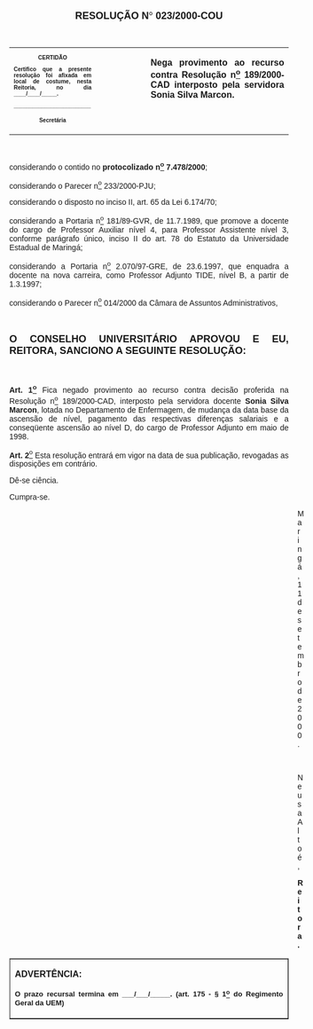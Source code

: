 <BODY>

<B><FONT FACE="Arial" SIZE=4><P ALIGN="CENTER"></P>
<P ALIGN="CENTER">RESOLU&Ccedil;&Atilde;O N<FONT FACE="Symbol">&#176;</FONT>
 023/2000-COU</P>
</B></FONT><FONT SIZE=1>
<P>&nbsp;</P></FONT>
<TABLE CELLSPACING=0 BORDER=0 CELLPADDING=7 WIDTH=630>
<TR><TD WIDTH="31%" VALIGN="TOP">
<B><FONT FACE="Arial" SIZE=1><P ALIGN="CENTER">CERTID&Atilde;O</P>
<P ALIGN="JUSTIFY">   Certifico que a presente resolu&ccedil;&atilde;o foi afixada em local de costume, nesta Reitoria, no dia ____/____/_____.</P>
<P ALIGN="JUSTIFY"></P>
<P ALIGN="JUSTIFY">_________________________</P>
<P ALIGN="CENTER">Secret&aacute;ria</B></FONT></TD>
<TD WIDTH="18%" VALIGN="TOP">&nbsp;</TD>
<TD WIDTH="51%" VALIGN="TOP">
<B><FONT FACE="Arial"><P ALIGN="JUSTIFY">Nega provimento ao recurso contra Resolu&ccedil;&atilde;o n<U><SUP>o</U></SUP> 189/2000-CAD interposto pela servidora Sonia Silva Marcon.</B></FONT></TD>
</TR>
</TABLE>

<FONT FACE="Arial"><P ALIGN="JUSTIFY"></P>
<P ALIGN="JUSTIFY">&nbsp;</P>
<P ALIGN="JUSTIFY">considerando o contido no <B>protocolizado n<U><SUP>o</U></SUP> 7.478/2000</B>;</P>
<P ALIGN="JUSTIFY">considerando o Parecer n<U><SUP>o</U></SUP> 233/2000-PJU;</P>
<P ALIGN="JUSTIFY">considerando o disposto no inciso II, art. 65 da Lei 6.174/70;</P>
<P ALIGN="JUSTIFY">considerando a Portaria n<U><SUP>o</U></SUP> 181/89-GVR, de 11.7.1989, que promove a docente do cargo de Professor Auxiliar n&iacute;vel 4, para Professor Assistente n&iacute;vel 3, conforme par&aacute;grafo &uacute;nico, inciso II do art. 78 do Estatuto da Universidade Estadual de Maring&aacute;;</P>
<P ALIGN="JUSTIFY">considerando a Portaria n<U><SUP>o</U></SUP> 2.070/97-GRE, de 23.6.1997, que enquadra a docente na nova carreira, como Professor Adjunto TIDE, n&iacute;vel B, a partir de 1.3.1997;</P>
<P ALIGN="JUSTIFY">considerando o Parecer n<U><SUP>o</U></SUP> 014/2000 da C&acirc;mara de Assuntos Administrativos,</P>
<P ALIGN="JUSTIFY"></P>
<P ALIGN="JUSTIFY">&nbsp;</P>
</FONT><B><FONT FACE="Arial" SIZE=4><P ALIGN="JUSTIFY">O CONSELHO UNIVERSIT&Aacute;RIO APROVOU E EU, REITORA, SANCIONO A SEGUINTE RESOLU&Ccedil;&Atilde;O:</P>
</B></FONT><FONT FACE="Arial">
<P>&nbsp;</P>
<B><P ALIGN="JUSTIFY">Art. 1<U><SUP>o</U></SUP> </B>Fica negado provimento ao recurso contra decis&atilde;o proferida na Resolu&ccedil;&atilde;o n<U><SUP>o</U></SUP> 189/2000-CAD, interposto pela servidora docente <B>Sonia Silva Marcon</B>, lotada no Departamento de Enfermagem, de mudan&ccedil;a da data base da ascens&atilde;o de n&iacute;vel, pagamento das respectivas diferen&ccedil;as salariais e a conseq&uuml;ente ascens&atilde;o ao n&iacute;vel D, do cargo de Professor Adjunto em maio de 1998.</P>
<B><P ALIGN="JUSTIFY">Art. 2</B><U><SUP>o</U> </SUP>Esta resolu&ccedil;&atilde;o entrar&aacute; em vigor na data de sua publica&ccedil;&atilde;o, revogadas as disposi&ccedil;&otilde;es em contr&aacute;rio.</P>
<P ALIGN="JUSTIFY">D&ecirc;-se ci&ecirc;ncia.</P>
<P ALIGN="JUSTIFY">Cumpra-se.</P><DIR>
<DIR>
<DIR>
<DIR>
<DIR>
<DIR>
<DIR>
<DIR>
<DIR>
<DIR>
<DIR>
<DIR>
<DIR>

<P ALIGN="JUSTIFY">Maring&aacute;, 11 de setembro de 2000.</P>
<P ALIGN="JUSTIFY"></P>
<P ALIGN="JUSTIFY">&nbsp;</P>
<P ALIGN="JUSTIFY">Neusa Alto&eacute;,</P>
<B><P ALIGN="JUSTIFY">Reitora.</P>
</B></FONT><FONT SIZE=2></DIR>
</DIR>
</DIR>
</DIR>
</DIR>
</DIR>
</DIR>
</DIR>
</DIR>
</DIR>
</DIR>
</DIR>
</DIR>
</FONT>
<TABLE BORDER CELLSPACING=1 CELLPADDING=4 WIDTH=212>
<TR><TD VALIGN="TOP">
<B><P ALIGN="JUSTIFY">ADVERT&Ecirc;NCIA:</P>
<FONT FACE="Arial" SIZE=2><P ALIGN="JUSTIFY">O prazo recursal termina em ___/___/_____. (art. 175 - § 1<U><SUP>o</U></SUP> do Regimento Geral da UEM)</B></FONT></TD>
</TR>
</TABLE>

<FONT FACE="Arial"><P ALIGN="JUSTIFY"></P></FONT></BODY>
